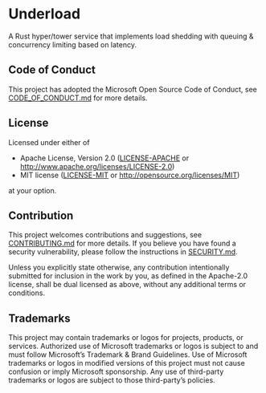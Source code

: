 # Underload
A Rust hyper/tower service that implements load shedding with queuing & concurrency limiting based on latency.

## Code of Conduct
This project has adopted the Microsoft Open Source Code of Conduct, see [CODE\_OF\_CONDUCT.md](./CODE_OF_CONDUCT.md) for more details.

## License
Licensed under either of

 * Apache License, Version 2.0
   ([LICENSE-APACHE](LICENSE-APACHE) or http://www.apache.org/licenses/LICENSE-2.0)
 * MIT license
   ([LICENSE-MIT](LICENSE-MIT) or http://opensource.org/licenses/MIT)

at your option.

## Contribution
This project welcomes contributions and suggestions, see [CONTRIBUTING.md](./CONTRIBUTING.md) for more details.
If you believe you have found a security vulnerability, please follow the instructions in [SECURITY.md](./SECURITY.md).

Unless you explicitly state otherwise, any contribution intentionally submitted
for inclusion in the work by you, as defined in the Apache-2.0 license, shall be
dual licensed as above, without any additional terms or conditions.


## Trademarks
This project may contain trademarks or logos for projects, products, or services.
Authorized use of Microsoft trademarks or logos is subject to and must follow Microsoft’s Trademark & Brand Guidelines.
Use of Microsoft trademarks or logos in modified versions of this project must not cause confusion or imply Microsoft sponsorship.
Any use of third-party trademarks or logos are subject to those third-party’s policies.
